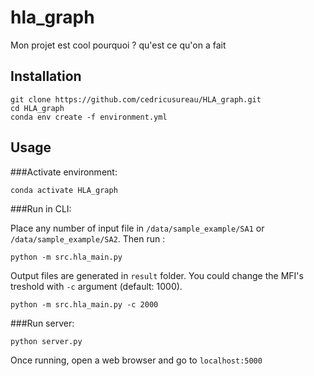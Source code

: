 # hla_graph

Mon projet est cool pourquoi ? qu'est ce qu'on a fait

## Installation 

```shell script
git clone https://github.com/cedricusureau/HLA_graph.git
cd HLA_graph
conda env create -f environment.yml
```

## Usage 


###Activate environment:
```shell script
conda activate HLA_graph
```

###Run in CLI:

Place any number of input file in `/data/sample_example/SA1` or `/data/sample_example/SA2`. Then run :

```shell script
python -m src.hla_main.py
```
Output files are generated in `result` folder.
You could change the MFI's treshold with `-c` argument (default: 1000).

```shell script
python -m src.hla_main.py -c 2000
```

###Run server:
```shell script
python server.py
```

Once running, open a web browser and go to `localhost:5000`